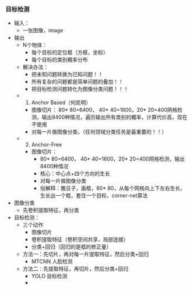 ### 目标检测
 - 输入：
   - 一张图像，image
 - 输出
   - N个物体：
     - 每个目标的定位框（方框，坐标）
     - 每个目标的类别概率分布
   - 解决办法：
     - 把未知问题转换为已知问题！！
     - 所有复杂的问题都是简单问题的叠加！！
     - 把目标检测问题转化为图像分类问题！！！
   - 1. Anchor Based（何凯明）
     - 图像切片： 80* 80=6400， 40* 40=1600，20* 20=400网格检测，输出8400种情况，遍历输出所有类别的概率，计算代价高，现在不使用
     - 对每一片做图像分类，（任何领域分类任务是最重要的！！）
   - 2. Anchor-Free
     - 图像切片：
       - 80* 80=6400， 40* 40=1600，20* 20=400网格检测，输出8400种情况
       - 核心：中心点+四个方向的生长
       - 对每一片做图像分类
       - 俗解释：撒豆子，画框，80* 80，从每个网格向上下左右生长，生长出一个框，套住一个目标，corner-net算法
 - 图像分类
   - 先卷积提取特征，再分类
 - 目标检测：
   - 三个动作
     - 图像切片
     - 卷积提取特征（卷积空间共享，局部连接）
     - 分类+回归（回归的是框的修正量）
   - 方法一：先切片，再对每一片提取特征，然后分类+回归
     - MTCNN 人脸检测
   - 方法二：先提取特征，再切片，然后分类+回归
     - YOLO 目标检测
     - 